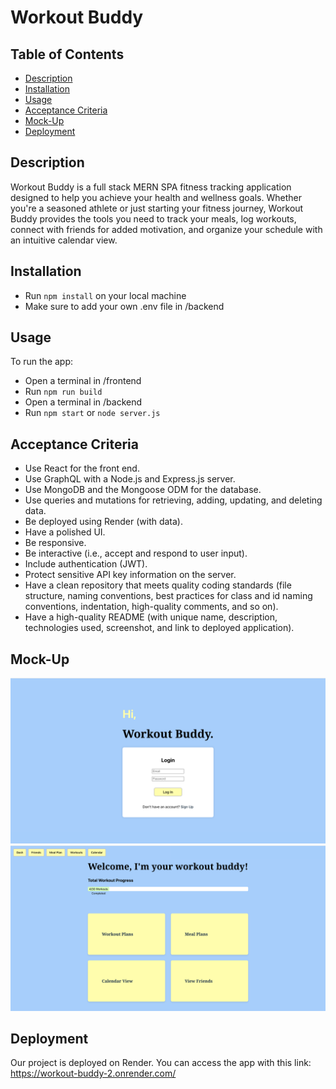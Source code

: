 # Workout Buddy
## Table of Contents
- [Description](#description)
- [Installation](#installation)
- [Usage](#usage)
- [Acceptance Criteria](#acceptance-criteria)
- [Mock-Up](#mock-up)
- [Deployment](#deployment)

## Description
Workout Buddy is a full stack MERN SPA fitness tracking application designed to help you achieve your health and wellness goals. Whether you're a seasoned athlete or just starting your fitness journey, Workout Buddy provides the tools you need to track your meals, log workouts, connect with friends for added motivation, and organize your schedule with an intuitive calendar view. 

## Installation
- Run `npm install` on your local machine
- Make sure to add your own .env file in /backend

## Usage
To run the app: 
- Open a terminal in /frontend
- Run `npm run build`
- Open a terminal in /backend
- Run `npm start` or `node server.js` 

## Acceptance Criteria
- Use React for the front end.
- Use GraphQL with a Node.js and Express.js server.
- Use MongoDB and the Mongoose ODM for the database.
- Use queries and mutations for retrieving, adding, updating, and deleting data.
- Be deployed using Render (with data).
- Have a polished UI.
- Be responsive.
- Be interactive (i.e., accept and respond to user input).
- Include authentication (JWT).
- Protect sensitive API key information on the server.
- Have a clean repository that meets quality coding standards (file structure, naming conventions, best practices for class and id naming conventions, indentation, high-quality comments, and so on).
- Have a high-quality README (with unique name, description, technologies used, screenshot, and link to deployed application).

## Mock-Up
![Login](image.png)
![Dashboard](image-1.png)

## Deployment
Our project is deployed on Render. You can access the app with this link: https://workout-buddy-2.onrender.com/